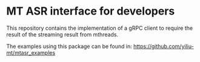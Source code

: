 # MT ASR interface for developers

This repository contains the implementation of a gRPC client to require the result of the streaming result from mthreads.

The examples using this package can be found in: https://github.com/yiliu-mt/mtasr_examples
